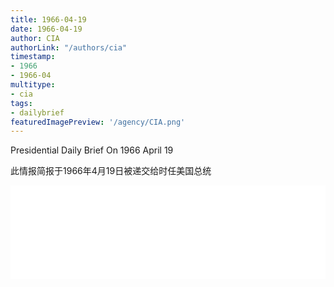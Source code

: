 ```yaml
---
title: 1966-04-19
date: 1966-04-19
author: CIA 
authorLink: "/authors/cia"
timestamp: 
- 1966
- 1966-04
multitype: 
- cia
tags: 
- dailybrief
featuredImagePreview: '/agency/CIA.png'
---
```



Presidential Daily Brief On 1966 April 19

此情报简报于1966年4月19日被递交给时任美国总统

<!--more-->





<div id="over" style="width:100%; overflow:hidden"> <iframe id="sFrame" name="sFrame" frameborder="no" border="0"  allowfullscreen marginwidth="0" scrolling="no" src = " /CIA/1966-04-19.html "  style = " position:absulute; width: 806px; top: 300;" > </iframe> </div>